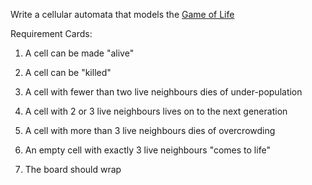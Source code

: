 Write a cellular automata that models the [Game of Life](https://en.wikipedia.org/wiki/Conway%27s_Game_of_Life)

Requirement Cards:

1. A cell can be made "alive"

2. A cell can be "killed"

3. A cell with fewer than two live neighbours dies of under-population

4. A cell with 2 or 3 live neighbours lives on to the next generation

5. A cell with more than 3 live neighbours dies of overcrowding

6. An empty cell with exactly 3 live neighbours "comes to life"

7. The board should wrap

